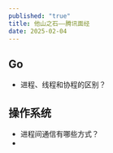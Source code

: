 ```yaml
---
published: "true"
title: 他山之石——腾讯面经
date: 2025-02-04
---
```

## Go
- 进程、线程和协程的区别？

## 操作系统
- 进程间通信有哪些方式？
- 